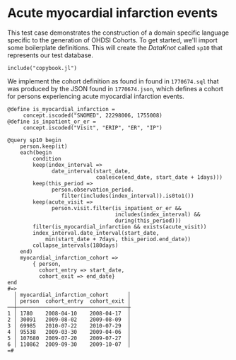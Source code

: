 # Acute myocardial infarction events

This test case demonstrates the construction of a domain specific
language specific to the generation of OHDSI Cohorts. To get started,
we'll import some boilerplate definitions. This will create the
*DataKnot* called `sp10` that represents our test database.

    include("copybook.jl")

We implement the cohort definition as found in found in `1770674.sql`
that was produced by the JSON found in `1770674.json`, which defines a
cohort for persons experiencing acute myocardial infarction events.

    @define is_myocardial_infarction =
         concept.iscoded("SNOMED", 22298006, 1755008)
    @define is_inpatient_or_er =
         concept.iscoded("Visit", "ERIP", "ER", "IP")

    @query sp10 begin
        person.keep(it)
        each(begin
            condition
            keep(index_interval =>
                  date_interval(start_date,
                                coalesce(end_date, start_date + 1days)))
            keep(this_period =>
                  person.observation_period.
                     filter(includes(index_interval)).is0to1())
            keep(acute_visit =>
                  person.visit.filter(is_inpatient_or_er &&
                                      includes(index_interval) &&
                                      during(this_period)))
            filter(is_myocardial_infarction && exists(acute_visit))
            index_interval.date_interval(start_date,
                min(start_date + 7days, this_period.end_date))
            collapse_intervals(180days)
        end)
        myocardial_infarction_cohort =>
            { person,
              cohort_entry => start_date,
              cohort_exit => end_date}
    end
    #=>
      │ myocardial_infarction_cohort      │
      │ person  cohort_entry  cohort_exit │
    ──┼───────────────────────────────────┼
    1 │ 1780    2008-04-10    2008-04-17  │
    2 │ 30091   2009-08-02    2009-08-09  │
    3 │ 69985   2010-07-22    2010-07-29  │
    4 │ 95538   2009-03-30    2009-04-06  │
    5 │ 107680  2009-07-20    2009-07-27  │
    6 │ 110862  2009-09-30    2009-10-07  │
    =#

